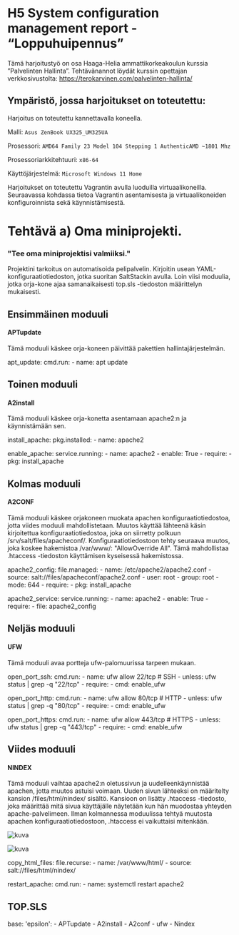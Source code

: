 # H5 System configuration management report - “Loppuhuipennus”

Tämä harjoitustyö on osa Haaga-Helia ammattikorkeakoulun kurssia ”Palvelinten Hallinta”. 
Tehtävänannot löydät kurssin opettajan verkkosivustolta: https://terokarvinen.com/palvelinten-hallinta/

## Ympäristö, jossa harjoitukset on toteutettu:

Harjoitus on toteutettu kannettavalla koneella.

Malli: `Asus ZenBook UX325_UM325UA`

Prosessori: `AMD64 Family 23 Model 104 Stepping 1 AuthenticAMD ~1801 Mhz`

Prosessoriarkkitehtuuri: `x86-64`

Käyttöjärjestelmä: `Microsoft Windows 11 Home`

Harjoitukset on toteutettu Vagrantin avulla luoduilla virtuaalikoneilla. Seuraavassa kohdassa tietoa Vagrantin asentamisesta ja virtuaalikoneiden konfiguroinnista sekä käynnistämisestä.

# Tehtävä a) Oma miniprojekti.
### "Tee oma miniprojektisi valmiiksi."

Projektini tarkoitus on automatisoida pelipalvelin. Kirjoitin usean YAML-konfiguraatiotiedoston, jotka suoritan SaltStackin avulla. 
Loin viisi moduulia, jotka orja-kone ajaa samanaikaisesti top.sls -tiedoston määrittelyn mukaisesti. 


## Ensimmäinen moduuli
#### APTupdate

Tämä moduuli käskee orja-koneen päivittää pakettien hallintajärjestelmän.

apt_update:
  cmd.run:
    - name: apt update

## Toinen moduuli
#### A2install

Tämä moduuli käskee orja-konetta asentamaan apache2:n ja käynnistämään sen.

install_apache:
  pkg.installed:
    - name: apache2

enable_apache:
  service.running:
    - name: apache2
    - enable: True
    - require:
      - pkg: install_apache

## Kolmas moduuli
#### A2CONF

Tämä moduuli käskee orjakoneen muokata apachen konfiguraatiotiedostoa, jotta viides moduuli mahdollistetaan. Muutos käyttää lähteenä käsin kirjoitettua konfiguraatiotiedostoa, joka on siirretty polkuun /srv/salt/files/apacheconf/. Konfiguraatiotiedostoon tehty seuraava muutos, joka koskee hakemistoa /var/www/: "AllowOverride All". Tämä mahdollistaa .htaccess -tiedoston käyttämisen kyseisessä hakemistossa. 

apache2_config:
  file.managed:
    - name: /etc/apache2/apache2.conf
    - source: salt://files/apacheconf/apache2.conf
    - user: root
    - group: root
    - mode: 644
    - require:
      - pkg: install_apache

apache2_service:
  service.running:
    - name: apache2
    - enable: True
    - require:
      - file: apache2_config


## Neljäs moduuli
#### UFW

Tämä moduuli avaa portteja ufw-palomuurissa tarpeen mukaan.

open_port_ssh:
  cmd.run:
    - name: ufw allow 22/tcp  # SSH
    - unless: ufw status | grep -q "22/tcp"
    - require:
      - cmd: enable_ufw

open_port_http:
  cmd.run:
    - name: ufw allow 80/tcp  # HTTP
    - unless: ufw status | grep -q "80/tcp"
    - require:
      - cmd: enable_ufw

open_port_https:
  cmd.run:
    - name: ufw allow 443/tcp # HTTPS
    - unless: ufw status | grep -q "443/tcp"
    - require:
      - cmd: enable_ufw

## Viides moduuli
#### NINDEX

Tämä moduuli vaihtaa apache2:n oletussivun ja uudelleenkäynnistää apachen, jotta muutos astuisi voimaan. Uuden sivun lähteeksi on määritelty kansion /files/html/nindex/ sisältö. Kansioon on lisätty .htaccess -tiedosto, joka määrittää mitä sivua käyttäjälle näytetään kun hän muodostaa yhteyden apache-palvelimeen. Ilman kolmannessa moduulissa tehtyä muutosta apachen konfiguraatiotiedostoon, .htaccess ei vaikuttaisi mitenkään. 

![kuva](https://github.com/user-attachments/assets/dc14819e-cf23-4c42-a3d0-8e13ac35b975)

![kuva](https://github.com/user-attachments/assets/0892ba54-6727-4658-87cb-653a0287aab8)

copy_html_files:
  file.recurse:
    - name: /var/www/html/
    - source: salt://files/html/nindex/

restart_apache:
  cmd.run:
    - name: systemctl restart apache2

## TOP.SLS

base:
  'epsilon':
    - APTupdate
    - A2install
    - A2conf
    - ufw
    - Nindex
